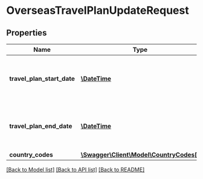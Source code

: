 # OverseasTravelPlanUpdateRequest

## Properties
Name | Type | Description | Notes
------------ | ------------- | ------------- | -------------
**travel_plan_start_date** | [**\DateTime**](\DateTime.md) | Travel plan start date in ISO 8601 date format YYYY-MM-DD | 
**travel_plan_end_date** | [**\DateTime**](\DateTime.md) | Travel plan end date in ISO 8601 date format YYYY-MM-DD | 
**country_codes** | [**\Swagger\Client\Model\CountryCodes[]**](CountryCodes.md) |  | [optional] 

[[Back to Model list]](../../README.md#documentation-for-models) [[Back to API list]](../../README.md#documentation-for-api-endpoints) [[Back to README]](../../README.md)

